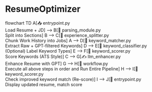# ResumeOptimizer
flowchart TD
    A[📥 entrypoint.py<br>Load Resume + JD] --> B[🧠 parsing_module.py<br>Split into Sections]
    B --> C[📄 experience_splitter.py<br>Chunk Work History into Jobs]
    A --> D[🧾 keyword_matcher.py<br>Extract Raw + GPT-filtered Keywords]
    D --> E[🧮 keyword_classifier.py<br>(Optional) Label Keyword Types]
    E --> F[🧠 keyword_scorer.py<br>Score Keywords (ATS Style)]
    C --> G[✍️ llm_enhancer.py<br>Enhance Resume with GPT]
    G --> H[🧠 workflow.py<br>Execute all above steps in order and Run Entire Pipeline]
    H --> I[🧠 keyword_scorer.py<br>Check improved keyword match (Re-score)]
    I --> J[🧠 entrypoint.py<br>Display updated resume, match score

